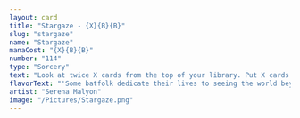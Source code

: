 ```yaml
---
layout: card
title: "Stargaze - {X}{B}{B}"
slug: "stargaze"
name: "Stargaze"
manaCost: "{X}{B}{B}"
number: "114"
type: "Sorcery"
text: "Look at twice X cards from the top of your library. Put X cards from among them into your hand and the rest into your graveyard. You lose X life."
flavorText: "'Some batfolk dedicate their lives to seeing the world beyond them.'\n—Warion, scholar of the Cosmos"
artist: "Serena Malyon"
image: "/Pictures/Stargaze.png"
---
```


